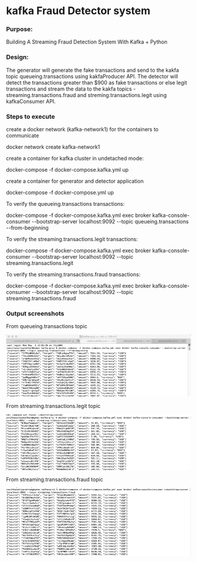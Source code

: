 # kafka Fraud Detector system

### Purpose: 
Building A Streaming Fraud Detection System With Kafka + Python

### Design:

The generator will generate the fake transactions and send to the kakfa topic queueing.transactions using kakfaProducer API. The detector will detect the transactions greater than $900 as fake transactions or else legit transactions and stream the data to the kakfa topics - streaming.transactions.fraud and streming.transactions.legit using kafkaConsumer API. 

### Steps to execute

create a docker network (kafka-network1) for the containers to communicate

docker network create kafka-network1

create a container for kafka cluster in undetached mode:

docker-compose -f docker-compose.kafka.yml up
 
create a container for generator and detector application 

docker-compose -f docker-compose.yml up
 
To verify the queueing.transactions transactions:

docker-compose -f docker-compose.kafka.yml exec broker kafka-console-consumer --bootstrap-server localhost:9092 --topic queueing.transactions --from-beginning

To verify the streaming.transactions.legit transactions:

docker-compose -f docker-compose.kafka.yml exec broker kafka-console-consumer --bootstrap-server localhost:9092 --topic streaming.transactions.legit

To verify the streaming.transactions.fraud transactions:

docker-compose -f docker-compose.kafka.yml exec broker kafka-console-consumer --bootstrap-server localhost:9092 --topic streaming.transactions.fraud

### Output screenshots

From queueing.transactions topic

![img1](https://github.com/bsathyamur/kafka-fraudDetector/blob/main/queueing.transactions.png)

From streaming.transactions.legit topic

![img2](https://github.com/bsathyamur/kafka-fraudDetector/blob/main/legit.png)

From streaming.transactions.fraud topic

![img3](https://github.com/bsathyamur/kafka-fraudDetector/blob/main/fraud.png)
